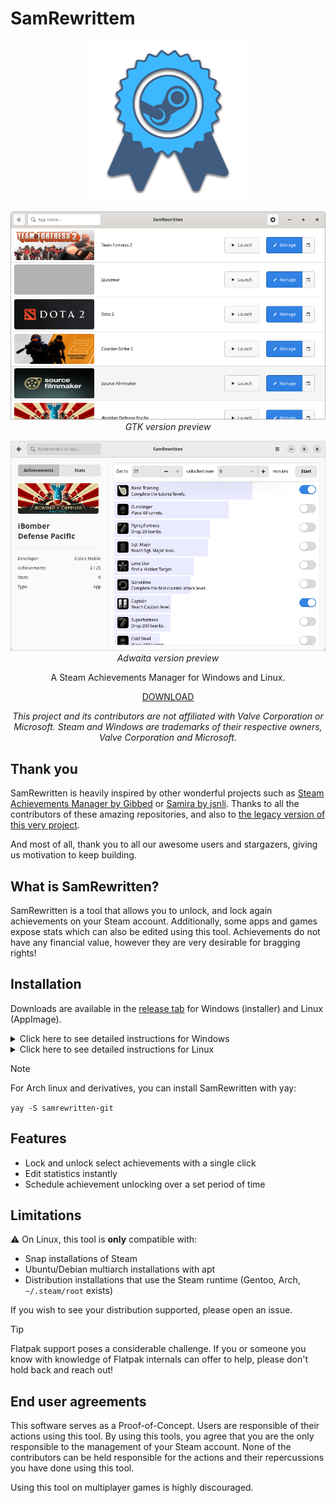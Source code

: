 SamRewrittem
===

<p align=center>
    <img src="/assets/icon_256.png" alt="SamRewrittenLogo">
</p>

<p align=center>
    <img src="/assets/screenshot1.png" alt="SamRewritten screenshot">
    <em>GTK version preview</em>
</p>

<p align=center>
    <img src="/assets/screenshot2.png" alt="SamRewritten screenshot">
    <em>Adwaita version preview</em>
</p>

<p align="center">A Steam Achievements Manager for Windows and Linux.</p>
<p align="center">
    <a href="https://github.com/PaulCombal/SamRewritten/releases">DOWNLOAD</a>
</p>

<p align=center>
    <em>
        This project and its contributors are not affiliated with Valve Corporation or Microsoft.
        Steam and Windows are trademarks of their respective owners, Valve Corporation and Microsoft.
    </em>
</p>

## Thank you

SamRewritten is heavily inspired by other wonderful projects such
as [Steam Achievements Manager by Gibbed](https://github.com/gibbed/SteamAchievementManager)
or [Samira by jsnli](https://github.com/jsnli/Samira).
Thanks to all the contributors of these amazing repositories, and also
to [the legacy version of this very project](https://github.com/PaulCombal/SamRewritten-legacy).

And most of all, thank you to all our awesome users and stargazers, giving us motivation to keep building.

## What is SamRewritten?

SamRewritten is a tool that allows you to unlock, and lock again achievements on your Steam account.
Additionally, some apps and games expose stats which can also be edited using this tool. Achievements do not have any
financial value, however they are very desirable for bragging rights!

## Installation

Downloads are available in the [release tab](https://github.com/PaulCombal/SamRewritten/releases) for Windows (installer) and Linux (AppImage).

<details>
<summary>Click here to see detailed instructions for Windows</summary>

The supported way to run SamRewritten on Windows is by using the installer. 
You can download the installer at the Releases page.
This is the only thing you need to download; the other files are not meant to provide this program for Windows.
After running the installer and completing the installation, SamRewritten should appear and can be searched for via the start menu.

If the installation does not complete as intended, feel free to report it by opening an issue and providing as much details
as possible, including your version of Windows.
</details>

<details>
<summary>Click here to see detailed instructions for Linux</summary>

If your Linux distribution doesn't provide a way to install SamRewritten, you can use AppImages.
AppImages are self-contained executables designed to run independently of your Linux distribution.
AppImages for SamRewritten are available to download at the Releases page.
To run an AppImage, make sure you have the permission to execute it first. This can usually be confirmed by right-clicking 
the file, navigating to the permissions settings, and making sure the permission to run the file box is checked.
You should then be able to double-click the AppImage file to start SamRewritten.

If SamRewritten doesn't start, you can troubleshoot the issue by starting the AppImage via a terminal and examine the output.
To do so, open a terminal via your file manager in the same folder than your AppImage download and type the name of the file 
to start it (eg: `./SamRewritten-gtk.AppImage`).

If the message in the console mentions Fuse or libfuse, you might need to install it and try again:
```shell
sudo apt install libfuse2 # Example for Ubuntu/Debian
```

If the error persists, feel free to open an issue including your Linux distribution and its version, as well as the
console output that appeared after typing the name of the AppImage in your terminal. 
</details>

> [!NOTE]
> For Arch linux and derivatives, you can install SamRewritten with yay:
>
> `yay -S samrewritten-git`

<!--
Additionally, Snap users can install SamRewritten using the App store or with the following command:
```bash
snap install samrewritten
```
-->

## Features

* Lock and unlock select achievements with a single click
* Edit statistics instantly
* Schedule achievement unlocking over a set period of time

## Limitations

⚠️ On Linux, this tool is **only** compatible with:
* Snap installations of Steam
* Ubuntu/Debian multiarch installations with apt
* Distribution installations that use the Steam runtime (Gentoo, Arch, `~/.steam/root` exists)

If you wish to see your distribution supported, please open an issue.

> [!TIP]  
> Flatpak support poses a considerable challenge. If you or someone you know with knowledge of Flatpak internals can offer to help, please don't hold back and reach out!

## End user agreements

This software serves as a Proof-of-Concept. Users are responsible of their actions using this tool.
By using this tools, you agree that you are the only responsible to the management of your Steam account. None of the
contributors can be held responsible for the actions and their repercussions you have done using this tool.

Using this tool on multiplayer games is highly discouraged.
